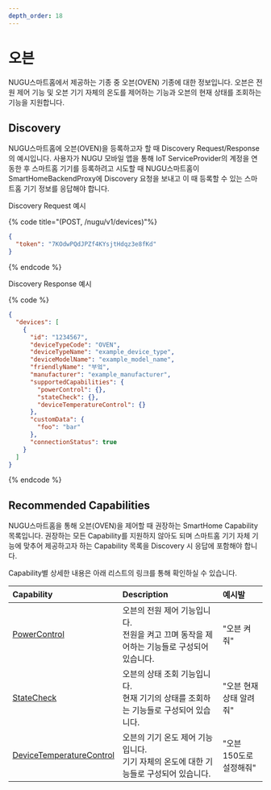 ```yaml
---
depth_order: 18
---
```


# 오븐

NUGU스마트홈에서 제공하는 기종 중 오븐(OVEN) 기종에 대한 정보입니다. 오븐은 전원 제어 기능 및 오븐 기기 자체의 온도를 제어하는 기능과 오븐의 현재 상태를 조회하는 기능을 지원합니다.

## Discovery

NUGU스마트홈에 오븐(OVEN)을 등록하고자 할 때 Discovery Request/Response의 예시입니다. 사용자가 NUGU 모바일 앱을 통해 IoT ServiceProvider의 계정을 연동한 후 스마트홈 기기를 등록하려고 시도할 때 NUGU스마트홈이 SmartHomeBackendProxy에 Discovery 요청을 보내고 이 때 등록할 수 있는 스마트홈 기기 정보를 응답해야 합니다.

Discovery Request 예시

{% code title="(POST, /nugu/v1/devices)"%}
```json
{
  "token": "7KOdwPQdJPZf4KYsjtHdqz3e8fKd"
}
```
{% endcode %}

Discovery Response 예시

{% code %}
```json
{
  "devices": [
    {
      "id": "1234567",
      "deviceTypeCode": "OVEN",
      "deviceTypeName": "example_device_type",
      "deviceModelName": "example_model_name",
      "friendlyName": "부엌",
      "manufacturer": "example_manufacturer",
      "supportedCapabilities": {
        "powerControl": {},
        "stateCheck": {},
        "deviceTemperatureControl": {}
      },
      "customData": {
        "foo": "bar"
      },
      "connectionStatus": true
    }
  ]
}
```
{% endcode %}

## Recommended Capabilities

NUGU스마트홈을 통해 오븐(OVEN)을 제어할 때 권장하는 SmartHome Capability 목록입니다. 권장하는 모든 Capability를 지원하지 않아도 되며 스마트홈 기기 자체 기능에 맞추어 제공하고자 하는 Capability 목록을 Discovery 시 응답에 포함해야 합니다.

Capability별 상세한 내용은 아래 리스트의 링크를 통해 확인하실 수 있습니다.

| Capability                                                                            | Description                                             | 예시발             |
|:--------------------------------------------------------------------------------------|:--------------------------------------------------------|:----------------|
| [PowerControl](../smarthomecapability/powercontrol-interface)                         | 오븐의 전원 제어 기능입니다.<br/>전원을 켜고 끄며 동작을 제어하는 기능들로 구성되어 있습니다. | "오븐 켜줘"         |
| [StateCheck](../smarthomecapability/statecheck-interface)                             | 오븐의 상태 조회 기능입니다.<br/>현재 기기의 상태를 조회하는 기능들로 구성되어 있습니다.    | "오븐 현재 상태 알려줘"  |
| [DeviceTemperatureControl](../smarthomecapability/devicetemperaturecontrol-interface) | 오븐의 기기 온도 제어 기능입니다.<br/>기기 자체의 온도에 대한 기능들로 구성되어 있습니다.   | "오븐 150도로 설정해줘" |

